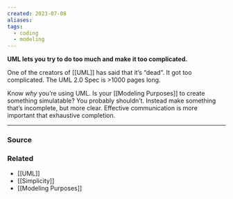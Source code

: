 ```yaml
---
created: 2023-07-08
aliases: 
tags:
  - coding
  - modeling
---
```

**UML lets you try to do too much and make it too complicated.**

One of the creators of [[UML]] has said that it’s “dead”. It got too complicated. The UML 2.0 Spec is >1000 pages long. 

Know *why* you’re using UML. Is your [[Modeling Purposes]] to create something simulatable? You probably shouldn’t. Instead make something that’s incomplete, but more clear. Effective communication is more important that exhaustive completion.

****
### Source

### Related
- [[UML]] 
- [[Simplicity]] 
- [[Modeling Purposes]]
